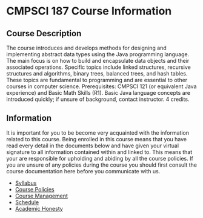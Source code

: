 # CMPSCI 187 Course Information

## Course Description

The course introduces and develops methods for designing and
implementing abstract data types using the Java programming
language. The main focus is on how to build and encapsulate data
objects and their associated operations. Specific topics include
linked structures, recursive structures and algorithms, binary trees,
balanced trees, and hash tables. These topics are fundamental to
programming and are essential to other courses in computer
science. Prerequisites: CMPSCI 121 (or equivalent Java experience) and
Basic Math Skills (R1). Basic Java language concepts are introduced
quickly; if unsure of background, contact instructor. 4 credits.

## Information

It is important for you to be become very acquainted with the
information related to this course. Being enrolled in this course
means that you have read every detail in the documents below and have
given your virtual signature to all information contained within and
linked to. This means that your are responsible for upholding and
abiding by all the course policies. If you are unsure of any policies
during the course you should first consult the course documentation
here before you communicate with us.

* [Syllabus](syllabus.md)
* [Course Policies](policies.md)
* [Course Management](management.md)
* [Schedule](schedule.md)
* [Academic Honesty](honesty.md)
